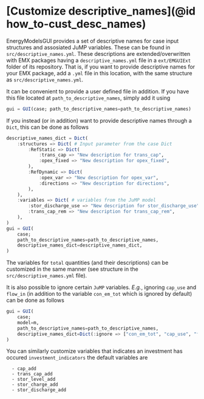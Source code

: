 # [Customize descriptive_names](@id how_to-cust_desc_names)

EnergyModelsGUI provides a set of descriptive names for case input structures and assosiated JuMP variables.
These can be found in `src/descriptive_names.yml`. These descriptions are extended/overwritten with EMX
packages having a `descriptive_names.yml` file in a `ext/EMGUIExt` folder of its repository. That is,
if you want to provide descriptive names for your EMX package, add a `.yml` file in this location, with the
same structure as `src/descriptive_names.yml`.

It can be convenient to provide a user defined file in addition. If you have this file located at
`path_to_descriptive_names`, simply add it using

```julia
gui = GUI(case; path_to_descriptive_names=path_to_descriptive_names)
```

If you instead (or in addition) want to provide descriptive names through a `Dict`, this can be done as follows

```julia
descriptive_names_dict = Dict(
    :structures => Dict( # Input parameter from the case Dict
        :RefStatic => Dict(
            :trans_cap => "New description for trans_cap",
            :opex_fixed => "New description for opex_fixed",
        ),
        :RefDynamic => Dict(
            :opex_var => "New description for opex_var",
            :directions => "New description for directions",
        ),
    ),
    :variables => Dict( # variables from the JuMP model
        :stor_discharge_use => "New description for stor_discharge_use",
        :trans_cap_rem => "New description for trans_cap_rem",
    ),
)
gui = GUI(
    case;
    path_to_descriptive_names=path_to_descriptive_names,
    descriptive_names_dict=descriptive_names_dict,
)
```

The variables for `total` quantities (and their descriptions) can be customized in the same manner (see structure in the `src/descriptive_names.yml` file).

It is also possible to ignore certain `JuMP` variables. *E.g.*, ignoring `cap_use` and `flow_in` (in addition to the variable `con_em_tot` which is ignored by default) can be done as follows

```julia
gui = GUI(
    case;
    model=m,
    path_to_descriptive_names=path_to_descriptive_names,
    descriptive_names_dict=Dict(:ignore => ["con_em_tot", "cap_use", "flow_in"]),
)
```

You can similarly customize variables that indicates an investment has occured `investment_indicators` the default variables are

```
  - cap_add
  - trans_cap_add
  - stor_level_add
  - stor_charge_add
  - stor_discharge_add
```

